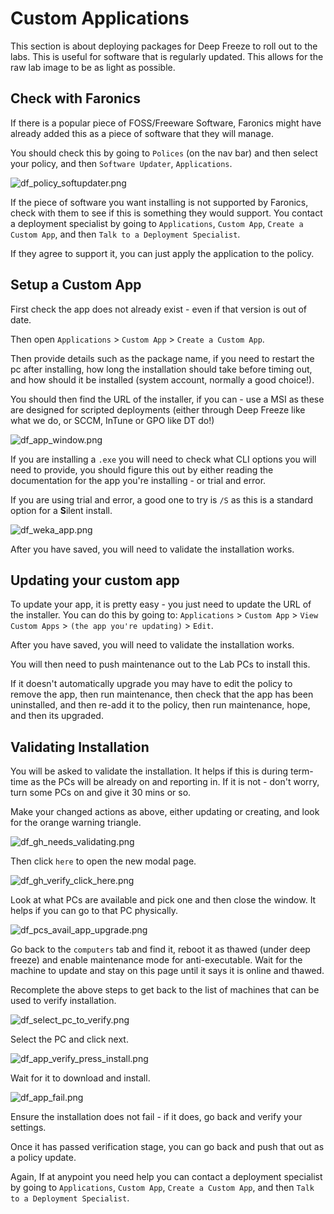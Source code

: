 # Custom Applications

This section is about deploying packages for Deep Freeze to roll out to the labs. This is useful for software that is regularly updated. This allows for the raw lab image to be as light as possible.

## Check with Faronics

If there is a popular piece of FOSS/Freeware Software, Faronics might have already added this as a piece of software that they will manage.

You should check this by going to `Polices` (on the nav bar) and then select your policy, and then `Software Updater`, `Applications`.

![df_policy_softupdater.png](df_policy_softupdater.png)

If the piece of software you want installing is not supported by Faronics, check with them to see if this is something they would support. You contact a deployment specialist by going to `Applications`, `Custom App`, `Create a Custom App`, and then `Talk to a Deployment Specialist`.

If they agree to support it, you can just apply the application to the policy.

## Setup a Custom App

First check the app does not already exist - even if that version is out of date.

Then open `Applications` > `Custom App` > `Create a Custom App`.

Then provide details such as the package name, if you need to restart the pc after installing, how long the installation should take before timing out, and how should it be installed (system account, normally a good choice!).

You should then find the URL of the installer, if you can - use a MSI as these are designed for scripted deployments (either through Deep Freeze like what we do, or SCCM, InTune or GPO like DT do!)

![df_app_window.png](df_app_window.png)

If you are installing a `.exe` you will need to check what CLI options you will need to provide, you should figure this out by either reading the documentation for the app you're installing - or trial and error.

If you are using trial and error, a good one to try is `/S` as this is a standard option for a **S**ilent install.

![df_weka_app.png](df_weka_app.png)

After you have saved, you will need to validate the installation works.

## Updating your custom app

To update your app, it is pretty easy - you just need to update the URL of the installer. You can do this by going to: `Applications` > `Custom App` > `View Custom Apps` > `(the app you're updating)` > `Edit`.

After you have saved, you will need to validate the installation works.

You will then need to push maintenance out to the Lab PCs to install this. 

If it doesn't automatically upgrade you may have to edit the policy to remove the app, then run maintenance, then check that the app has been uninstalled, and then re-add it to the policy, then run maintenance, hope, and then its upgraded.

## Validating Installation

You will be asked to validate the installation. It helps if this is during term-time as the PCs will be already on and reporting in. If it is not - don't worry, turn some PCs on and give it 30 mins or so.

Make your changed actions as above, either updating or creating, and look for the orange warning triangle.

![df_gh_needs_validating.png](df_gh_needs_validating.png)

Then click `here` to open the new modal page.

![df_gh_verify_click_here.png](df_gh_verify_click_here.png)

Look at what PCs are available and pick one and then close the window. It helps if you can go to that PC physically.

![df_pcs_avail_app_upgrade.png](df_pcs_avail_app_upgrade.png)

Go back to the `computers` tab and find it, reboot it as thawed (under deep freeze) and enable maintenance mode for anti-executable. Wait for the machine to update and stay on this page until it says it is online and thawed.

Recomplete the above steps to get back to the list of machines that can be used to verify installation.

![df_select_pc_to_verify.png](df_select_pc_to_verify.png)

Select the PC and click next.

![df_app_verify_press_install.png](df_app_verify_press_install.png)

Wait for it to download and install.

![df_app_fail.png](df_app_fail.png)

Ensure the installation does not fail - if it does, go back and verify your settings.

Once it has passed verification stage, you can go back and push that out as a policy update.

Again, If at anypoint you need help you can contact a deployment specialist by going to `Applications`, `Custom App`, `Create a Custom App`, and then `Talk to a Deployment Specialist`.

